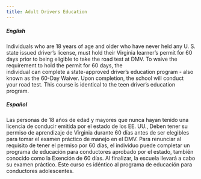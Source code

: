 ```yaml
---
title: Adult Drivers Education
---
```

##### English

Individuals who are 18 years of age and older who have never held any U. S. state issued driver’s license, must hold their Virginia learner’s permit for 60 days prior to being eligible to take the road test at DMV. To waive the requirement to hold the permit for 60 days, the individual can complete a state-approved driver’s education program - also known as the 60-Day Waiver. Upon completion, the school will conduct your road test. This course is identical to the teen driver’s education program.



##### Español

Las personas de 18 años de edad y mayores que nunca hayan tenido una licencia de conducir emitida por el estado de los EE. UU., Deben tener su permiso de aprendizaje de Virginia durante 60 días antes de ser elegibles para tomar el examen práctico de manejo en el DMV. Para renunciar al requisito de tener el permiso por 60 días, el individuo puede completar un programa de educación para conductores aprobado por el estado, también conocido como la Exención de 60 días. Al finalizar, la escuela llevará a cabo su examen práctico. Este curso es idéntico al programa de educación para conductores adolescentes.